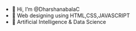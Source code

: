 - 👋 Hi, I’m @DharshanabalaC
- 👀  Web designing using HTML,CSS,JAVASCRIPT
- 🌱  Artificial Intelligence & Data Science
<!---
DharshanabalaC/DharshanabalaC is a ✨ special ✨ repository because its `README.md` (this file) appears on your GitHub profile.
You can click the Preview link to take a look at your changes.
--->
